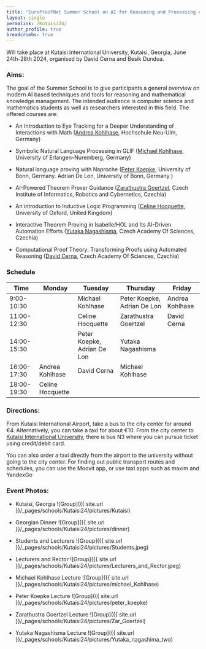 ```yaml
---
title: "EuroProofNet Summer School on AI for Reasoning and Processing of Mathematics"
layout: single
permalink: /Kutaisi24/
author_profile: true
breadcrumbs: true
---
```


Will take place at Kutaisi International University, Kutaisi, Georgia, June 24th-28th 2024, organised by David Cerna and Besik Dundua.

### Aims:

The goal of the Summer School is to give participants a general overview on modern AI based techniques and tools for reasoning and mathematical knowledge management. The intended audience is computer science and mathematics students as well as researchers interested in this field. The offered courses are: 

- An Introduction to Eye Tracking for a Deeper Understanding of Interactions with Math ([Andrea Kohlhase](http://www.hnu.de/andrea-kohlhase), Hochschule Neu-Ulm, Germany)

- Symbolic Natural Language Processing in GLIF ([Michael Kohlhase](http://www.dhss.phil.fau.de/person/michael-kohlhase/), University of Erlangen–Nuremberg, Germany)

- Natural language proving with Naproche ([Peter Koepke](http://www.math.uni-bonn.de/people/koepke/), University of Bonn, Germany. Adrian De Lon, University of Bonn, Germany )

- AI-Powered Theorem Prover Guidance ([Zarathustra Goertzel](https://gardenofminds.art/research/), Czech Institute of Informatics, Robotics and Cybernetics, Czechia)

- An introduction to Inductive Logic Programming ([Celine Hocquette](https://celinehocquette.github.io/), University of Oxford, United Kingdom)

- Interactive Theorem Proving in Isabelle/HOL and Its AI-Driven Automation Efforts ([Yutaka Nagashisma](https://unitedreasoning.wordpress.com/about/), Czech Academy Of Sciences, Czechia)

- Computational Proof Theory: Transforming Proofs using Automated Reasoning ([David Cerna](http://www.cs.cas.cz/dcerna/), Czech Academy Of Sciences, Czechia)


### Schedule

| Time         | Monday              | Tuesday              | Thursday                                              | Friday                                                |
|--------------|---------------------|----------------------|-------------------------------------------------------|-------------------------------------------------------|
| 9:00-10:30   |                     | Michael Kohlhase     | Peter Koepke, Adrian De Lon                                          | Andrea Kohlhase                                       |
| 11:00-12:30  |                     | Celine Hocquette     | Zarathustra Goertzel                                  | David Cerna                                           |
| 14:00-15:30  |                     | Peter Koepke, Adrian De Lon         | Yutaka Nagashisma                                     |                                                       |
| 16:00-17:30  | Andrea Kohlhase     | David Cerna          | Michael Kohlhase                                      |                                                       |
| 18:00-19:30  | Celine Hocquette    |                      |                                                       |                                                       |


### Directions:

From Kutaisi International Airport, take a bus to the city center for around €4. Alternatively, you can take a taxi for about €10. From the city center to [Kutaisi International University](https://www.google.com/maps/place/Kutaisi+International+University+%7C+Building+K+%7C/@42.2112127,42.7135331,17z/data=!4m10!1m2!2m1!1skutaisi+international+university!3m6!1s0x405cedda7a2ef2d1:0xb65f0fc450dc07e6!8m2!3d42.213231!4d42.7154753!15sCiBrdXRhaXNpIGludGVybmF0aW9uYWwgdW5pdmVyc2l0eZIBCnVuaXZlcnNpdHngAQA!16s%2Fg%2F11hft0jt6k?entry=ttu), there is bus N3 where you can pursue ticket using credit/debit card.

You can also order a taxi directly from the airport to the university without going to the city center. For finding out public transport routes and schedules, you can use the Moovit app, or use taxi apps such as maxim and YandexGo

### Event Photos:

- Kutaisi, Georgia
  ![Group]({{ site.url }}/_pages/schools/Kutaisi24/pictures/Kutaisi)
- Georgian Dinner
  ![Group]({{ site.url }}/_pages/schools/Kutaisi24/pictures/dinner)
- Students and Lecturers
  ![Group]({{ site.url }}/_pages/schools/Kutaisi24/pictures/Students.jpeg)
- Lecturers and Rector
  ![Group]({{ site.url }}/_pages/schools/Kutaisi24/pictures/Lecturers_and_Rector.jpeg)
- Michael Kohlhase Lecture
  ![Group]({{ site.url }}/_pages/schools/Kutaisi24/pictures/michael_Kohlhase)
- Peter Koepke Lecture
  ![Group]({{ site.url }}/_pages/schools/Kutaisi24/pictures/peter_koepke)
- Zarathustra Goertzel  Lecture
  ![Group]({{ site.url }}/_pages/schools/Kutaisi24/pictures/Zar_Goertzel)

- Yutaka Nagashisma Lecture
  ![Group]({{ site.url }}/_pages/schools/Kutaisi24/pictures/Yutaka_nagashima_two)

